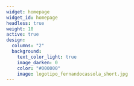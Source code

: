 ```yaml
---
widget: homepage
widget_id: homepage
headless: true
weight: 10
active: true
design:
  columns: "2"
  background:
    text_color_light: true
    image_darken: 0
    color: "#000000"
    image: logotipo_fernandocassola_short.jpg
---
```

